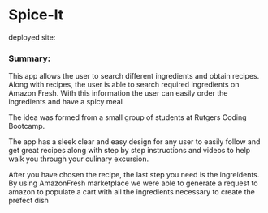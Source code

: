 # Spice-It
deployed site:
### Summary:
This app allows the user to search different ingredients and obtain recipes. Along with recipes, the user is able to search required ingredients on Amazon Fresh. With this information the user can easily order the ingredients and have a spicy meal

The idea was formed from a small group of students at Rutgers Coding Bootcamp.

The app has a sleek clear and easy design for any user to easily follow and get great recipes along with step by step instructions and videos to help walk you through your culinary excursion.

After you have chosen the recipe, the last step you need is the ingreidents. By using AmazonFresh marketplace we were able to generate a request to amazon to populate a cart with all the ingredients necessary to create the prefect dish
